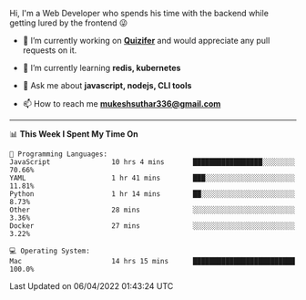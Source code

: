 Hi, I'm a Web Developer who spends his time with the backend while getting lured by the frontend 😜

- 🔭 I’m currently working on **[Quizifer](https://github.com/SutharMukesh/Quizifer/)** and would appreciate any pull requests on it.

- 🌱 I’m currently learning **redis, kubernetes**

- 💬 Ask me about **javascript, nodejs, CLI tools**

- 📫 How to reach me **mukeshsuthar336@gmail.com**

---
<!--START_SECTION:waka-->
📊 **This Week I Spent My Time On** 

```text
💬 Programming Languages: 
JavaScript               10 hrs 4 mins       █████████████████░░░░░░░░   70.66% 
YAML                     1 hr 41 mins        ███░░░░░░░░░░░░░░░░░░░░░░   11.81% 
Python                   1 hr 14 mins        ██░░░░░░░░░░░░░░░░░░░░░░░   8.73% 
Other                    28 mins             ░░░░░░░░░░░░░░░░░░░░░░░░░   3.36% 
Docker                   27 mins             ░░░░░░░░░░░░░░░░░░░░░░░░░   3.22%

💻 Operating System: 
Mac                      14 hrs 15 mins      █████████████████████████   100.0%

```


 Last Updated on 06/04/2022 01:43:24 UTC
<!--END_SECTION:waka-->
